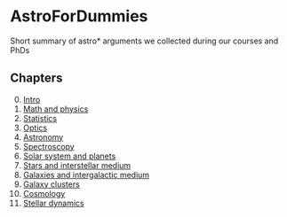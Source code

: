 AstroForDummies
===============

Short summary of astro* arguments we collected during our courses and PhDs

## Chapters 

0. [Intro](http://nbviewer.ipython.org/github/brunetto/AstroForDummies/blob/master/Intro.ipynb)
1. [Math and physics](http://nbviewer.ipython.org/github/brunetto/AstroForDummies/blob/master/Math_and_physics.ipynb)
2. [Statistics](http://nbviewer.ipython.org/github/brunetto/AstroForDummies/blob/master/Statistics.ipynb)
3. [Optics](http://nbviewer.ipython.org/github/brunetto/AstroForDummies/blob/master/Optics.ipynb)
4. [Astronomy](http://nbviewer.ipython.org/github/brunetto/AstroForDummies/blob/master/Math_and_physics.ipynb)
5. [Spectroscopy](http://nbviewer.ipython.org/github/brunetto/AstroForDummies/blob/master/Spectroscopy.ipynb)
6. [Solar system and planets](http://nbviewer.ipython.org/github/brunetto/AstroForDummies/blob/master/Solar_system_and_planets.ipynb)
7. [Stars and interstellar medium](http://nbviewer.ipython.org/github/brunetto/AstroForDummies/blob/master/Stars_and_ISM.ipynb)
8. [Galaxies and intergalactic medium](http://nbviewer.ipython.org/github/brunetto/AstroForDummies/blob/master/Galaxies_and_IGM.ipynb)
9. [Galaxy clusters](http://nbviewer.ipython.org/github/brunetto/AstroForDummies/blob/master/Galaxy_clusters.ipynb)
10. [Cosmology](http://nbviewer.ipython.org/github/brunetto/AstroForDummies/blob/master/Cosmology.ipynb)
11. [Stellar dynamics](http://nbviewer.ipython.org/github/brunetto/AstroForDummies/blob/master/Stellar_dynamics.ipynb)
